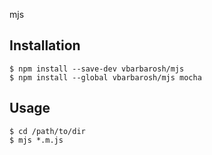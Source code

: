 mjs

## Installation

    $ npm install --save-dev vbarbarosh/mjs
    $ npm install --global vbarbarosh/mjs mocha

## Usage

    $ cd /path/to/dir
    $ mjs *.m.js
